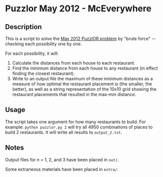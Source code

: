 # Puzzlor May 2012 - McEverywhere

## Description
This is a script to solve the [May 2012 PuzzlOR problem](http://puzzlor.editme.com/McEverywhere) by "brute force" -- checking each possibility one by one.

For each possibility, it will:

1.  Calculate the distances from each house to each restaurant.
2.  Find the minimum distance from each house to any restaurant (in effect finding the closest restaurant).
3.  Write to an output file the maximum of these minimum distances as a measure of how optimal the restaurant placement is (the smaller, the better), as well as a string representation of the 10x10 grid showing the restaurant placements that resulted in the max-min distance. 

## Usage
The script takes one argument for how many restaurants to build. For example: `python puzzlor.py 2` will try all 4950 combinations of places to build 2 restaurants. It will write all results to `output_2.txt`.

## Notes
Output files for *n* = 1, 2, and 3 have been placed in `out/`.

Some extraneous materials have been placed in `extra/`.
